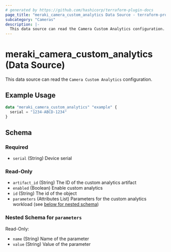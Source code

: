 ```yaml
---
# generated by https://github.com/hashicorp/terraform-plugin-docs
page_title: "meraki_camera_custom_analytics Data Source - terraform-provider-meraki"
subcategory: "Cameras"
description: |-
  This data source can read the Camera Custom Analytics configuration.
---
```


# meraki_camera_custom_analytics (Data Source)

This data source can read the `Camera Custom Analytics` configuration.

## Example Usage

```terraform
data "meraki_camera_custom_analytics" "example" {
  serial = "1234-ABCD-1234"
}
```

<!-- schema generated by tfplugindocs -->
## Schema

### Required

- `serial` (String) Device serial

### Read-Only

- `artifact_id` (String) The ID of the custom analytics artifact
- `enabled` (Boolean) Enable custom analytics
- `id` (String) The id of the object
- `parameters` (Attributes List) Parameters for the custom analytics workload (see [below for nested schema](#nestedatt--parameters))

<a id="nestedatt--parameters"></a>
### Nested Schema for `parameters`

Read-Only:

- `name` (String) Name of the parameter
- `value` (String) Value of the parameter
